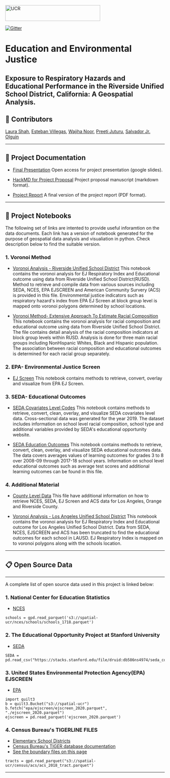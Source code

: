 
<img src="https://spatial.ucr.edu/images/UCR_logo_long.png" alt="UCR"
	title="University of California" width="300" height="50"  /> 

[![Gitter](https://badges.gitter.im/p280s21project3/community.svg)](https://gitter.im/p280s21project3/community?utm_source=badge&utm_medium=badge&utm_campaign=pr-badge)

# Education and Environmental Justice
## Exposure to Respiratory Hazards and Educational Performance in the Riverside Unified School District, California: A Geospatial Analysis. ##


## :pushpin: Contributors
[Laura Shah](https://github.com/lsala010/),  [Esteban Villegas](https://github.com/evill092),  [Wajiha Noor](https://github.com/WawNun),  [Preeti Juturu](https://github.com/preetijuturu),  [Salvador Jr. Olguin](https://github.com/Salolg5)

------
## 📝 Project Documentation

- [Final Presentation](https://docs.google.com/presentation/d/1rp7JEXDTZyxcVlwDGPZybQEtdEnhNggBlO7OzcP2YGs/edit?usp=sharing) 
Open access for project presentation (google slides).

-  [HackMD for Project Proposal](https://hackmd.io/@xSZKUBllSUCUfYxmgoh_yA/SyurmYCUd)
Project proposal manuscript (markdown format).
  
 - [Project Report](https://github.com/preetijuturu/p280s21project3/blob/main/Project_Documents/PBPL280%20Group%203%20Manuscript.pdf)
 A final version of the project report (PDF format).
  
 
------

## :notebook: Project Notebooks

The following set of links are intented to provide useful inforamtion on the data documents. Each link has a version of notebook generated for the purpose of geospatial data analysis and visualiation in python. Check description below to find the suitable version. 

	
### 1. Voronoi Method 

- [Voronoi Analysis - Riverside Unified School District](https://github.com/preetijuturu/p280s21project3/blob/main/RUSD_Vor.ipynb)
This notebook contains the voronoi analysis for EJ Respiratory Index and Educational outcome using data from Riverside Unified School District(RUSD). Method to retrieve and compile data from various sources including SEDA, NCES, EPA EJSCREEN and American Community Survery (ACS) is provided in this file. Environmental justice indicators such as respiratory hazard's index from EPA EJ Screen at block group level is mapped onto voronoi polygons determined by school locations.  

- [Voronoi Method- Extensive Approach To Estimate Racial Composition](https://github.com/preetijuturu/p280s21project3/blob/main/NEW_RUSD_Vor_extensive.ipynb)
This notebook contains the voronoi analysis for racial composition and educational outcome using data from Riverside Unified School District. The file contains detail analysis of the racial composition indicators at block group levels within RUSD. Analysis is done for three main racial groups including NonHispanic Whites, Black and Hispanic population. The association between racial composition and educational outcomes is determined for each racial group separately.
 
	
### 2. EPA- Environmental Justice Screen
	
 - [EJ Screen](https://github.com/preetijuturu/p280s21project3/blob/main/EJ__V2.ipynb)
This notebook contains methods to retrieve, convert, overlay and visualize from EPA EJ Screen.

### 3. SEDA- Educational Outcomes

- [SEDA Covariates Level Codes](https://github.com/preetijuturu/p280s21project3/blob/main/Codebook/New_SEDA.ipynb)
This notebook contains methods to retrieve, convert, clean, overlay, and visualize SEDA covariates level data. Cross-sectional data was generated for the year 2019. The dataset includes information on school level racial composition, school type and additional variables provided by SEDA's educational opportunity website.

- [SEDA Education Outcomes](https://github.com/preetijuturu/p280s21project3/blob/main/Education_SEDA.ipynb)
This notebook contains methods to retrieve, convert, clean, overlay, and visualize SEDA educational outcomes data. The data covers averages values of learning outcomes for grades 3 to 8 over 2008-09 through 2017-18 school years. Information on school level educational outcomes such as average test scores and additional learning outcomes can be found in this file.


### 4. Additional Material

- [County Level Data](https://github.com/preetijuturu/p280s21project3/blob/main/Combined_File2.ipynb)
This file have additional information on how to retrieve NCES, SEDA, EJ Screen and ACS data for Los Angeles, Orange and Riverside County.

- [Voronoi Analysis - Los Angeles Unified School District](https://github.com/preetijuturu/p280s21project3/blob/main/LAUSD_Data.ipynb)
This notebook contains the voronoi analysis for EJ Respiratory Index and Educational outcome for Los Angeles Unified School District. Data from SEDA, NCES, EJSCREEN and ACS has been truncated to find the educational outcomes for each school in LAUSD. EJ Respiratory Index is mapped on to voronoi polygons along with the schools location. 


------

##  :clipboard: Open Source Data 
----
A complete list of open source data used in this project is linked below:
 
### 1. National Center for Education Statistics 
 
  - [NCES](https://open.quiltdata.com/b/spatial-ucr/tree/nces/schools/) 

```
schools = gpd.read_parquet('s3://spatial-ucr/nces/schools/schools_1718.parquet')

```
### 2. The Educational Opportunity Project at Stanford University 

  - [SEDA](https://edopportunity.org/) 
  
```
SEDA = pd.read_csv("https://stacks.stanford.edu/file/druid:db586ns4974/seda_cov_school_poolyr_4.0.csv")

```
### 3. United States Environmental Protection Agency(EPA) EJSCREEN

 - [EPA](https://open.quiltdata.com/b/spatial-ucr/tree/epa/ejscreen/)
   
```
import quilt3
b = quilt3.Bucket("s3://spatial-ucr")
b.fetch("epa/ejscreen/ejscreen_2020.parquet", "./ejscreen_2020.parquet")
ejscreen = pd.read_parquet('ejscreen_2020.parquet')
```

### 4. Census Bureau's TIGERLINE FILES
   - [Elementary School Districts]( http://www2.census.gov/geo/tiger/TIGER2010DP1/ELSD_2010Census_DP1.zip)
   - [Census Bureau's TIGER database documentation]( https://www.census.gov/programs-surveys/saipe/technical-documentation/methodology/school-districts/overview-school-district.html)
   - [See the boundary files on this page]( https://www.census.gov/geographies/mapping-files/2010/geo/tiger-data.html)

```
tracts = gpd.read_parquet("s3://spatial-ucr/census/acs/acs_2018_tract.parquet")
```
----



  	

